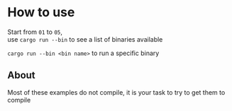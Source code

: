 # How to use

Start from `01` to `05`,  
use `cargo run --bin` to see a list of binaries available


`cargo run --bin <bin name>` to run a specific binary

## About

Most of these examples do not compile, it is your task to try to get them to compile